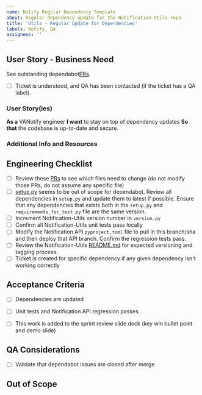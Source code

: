 ```yaml
---
name: Notify Regular Dependency Template
about: Regular dependency update for the Notification-Utils repo
title: 'Utils - Regular Update for Dependencies'
labels: Notify, QA
assignees: ''
---
```



## User Story - Business Need

See outstanding dependabot[PRs](https://github.com/department-of-veterans-affairs/notification-utils/pulls).

- [ ] Ticket is understood, and QA has been contacted (if the ticket has a QA label).


### User Story(ies)

**As a**   VANotify engineer
**I want**  to stay on top of dependency updates
**So that** the codebase is up-to-date and secure.

### Additional Info and Resources

## Engineering Checklist

- [ ] Review these [PRs](https://github.com/department-of-veterans-affairs/notification-utils/pulls) to see which files need to change (do not modify those PRs; do not assume any specific file)
- [ ] [setup.py](https://github.com/department-of-veterans-affairs/notification-utils/blob/main/setup.py) seems to be out of scope for dependabot. Review all dependencies in `setup.py` and update them to latest if possible. Ensure that any dependencies that exists both in the `setup.py` and `requirements_for_test.py` file are the same version.
- [ ] Increment Notification-Utils version number in `version.py`
- [ ] Confirm all Notification-Utils unit tests pass locally
- [ ] Modify the Notification API `pyproject.toml` file to pull in this branch/sha and then deploy that API branch. Confirm the regression tests pass. 
- [ ] Review the Notification-Utils [README.md](https://github.com/department-of-veterans-affairs/notification-utils?tab=readme-ov-file#versioning) for expected versioning and tagging process. 
- [ ] Ticket is created for specific dependency if any given dependency isn't working correctly

## Acceptance Criteria

- [ ] Dependencies are updated 
- [ ] Unit tests and Notification API regression passes
- [ ] This work is added to the sprint review slide deck (key win bullet point and demo slide)


## QA Considerations
- [ ] Validate that dependabot issues are closed after merge

## Out of Scope
<!-- Include any out of scope work here.  -->
